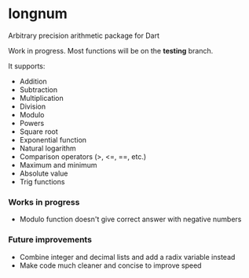 # longnum
Arbitrary precision arithmetic package for Dart

Work in progress. Most functions will be on the **testing** branch.


It supports:
-   Addition
-   Subtraction
-   Multiplication
-   Division
-   Modulo
-   Powers
-   Square root
-   Exponential function
-   Natural logarithm
-   Comparison operators (>, <=, ==, etc.)
-   Maximum and minimum
-   Absolute value
-   Trig functions


### Works in progress

-   Modulo function doesn't give correct answer with negative numbers


### Future improvements

-   Combine integer and decimal lists and add a radix variable instead
-   Make code much cleaner and concise to improve speed
